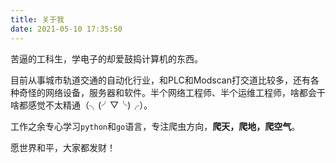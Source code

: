 ```yaml
---
title: 关于我
date: 2021-05-10 17:35:50
---
```


苦逼的工科生，学电子的却爱鼓捣计算机的东西。

目前从事城市轨道交通的自动化行业，和PLC和Modscan打交道比较多，还有各种奇怪的网络设备，服务器和软件。半个网络工程师、半个运维工程师，啥都会干啥都感觉不太精通（╮(╯▽╰)╭）。

工作之余专心学习`python`和`go`语言，专注爬虫方向，**爬天，爬地，爬空气**。

愿世界和平，大家都发财！
